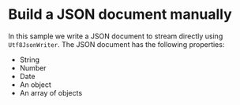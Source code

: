 # Build a JSON document manually

In this sample we write a JSON document to stream directly  using `Utf8JsonWriter`. The JSON document has the following properties:

* String
* Number
* Date
* An object
* An array of objects
